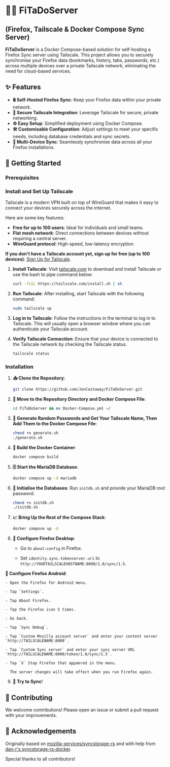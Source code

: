 # 🦊🚀 FiTaDoServer


## (Firefox, Tailscale & Docker Compose Sync Server)

**FiTaDoServer** is a Docker Compose-based solution for self-hosting a Firefox Sync server using Tailscale. This project allows you to securely synchronise your Firefox data (bookmarks, history, tabs, passwords, etc.) across multiple devices over a private Tailscale network, eliminating the need for cloud-based services.

## ✨ Features

- **🔒 Self-Hosted Firefox Sync**: Keep your Firefox data within your private network.
- **🔐 Secure Tailscale Integration**: Leverage Tailscale for secure, private networking.
- **⚙️ Easy Setup**: Simplified deployment using Docker Compose.
- **🛠 Customisable Configuration**: Adjust settings to meet your specific needs, including database credentials and sync secrets.
- **📱 Multi-Device Sync**: Seamlessly synchronise data across all your Firefox installations.

## 🚀 Getting Started

### Prerequisites

### Install and Set Up Tailscale

Tailscale is a modern VPN built on top of WireGuard that makes it easy to connect your devices securely across the internet.

Here are some key features:

- **Free for up to 100 users**: Ideal for individuals and small teams.
- **Flat mesh network**: Direct connections between devices without requiring a central server.
- **WireGuard protocol**: High-speed, low-latency encryption.

**If you don't have a Tailscale account yet, sign up for free (up to 100 devices)**: [Sign Up for Tailscale](https://tailscale.com).

1. **Install Tailscale**: Visit [tailscale.com](https://tailscale.com/download) to download and install Tailscale or use the bash to pipe command below:

    ```sh
    curl -fsSL https://tailscale.com/install.sh | sh
    ```

2. **Run Tailscale**: After installing, start Tailscale with the following command:

    ```sh
    sudo tailscale up
    ```

3. **Log in to Tailscale**: Follow the instructions in the terminal to log in to Tailscale. This will usually open a browser window where you can authenticate your Tailscale account.

4. **Verify Tailscale Connection**: Ensure that your device is connected to the Tailscale network by checking the Tailscale status.

    ```sh
    tailscale status
    ```

### Installation

1. **📥 Clone the Repository**:
    ```sh
    git clone https://github.com/JonCastaway/FiTaDoServer.git
    ```

2. **📂 Move to the Repository Directory and Docker Compose File**:
    ```sh
    cd FiTaDoServer && mv Docker-Compose.yml ~/
    ```

3. **🔐 Generate Random Passwords and Get Your Tailscale Name, Then Add Them to the Docker Compose File**:
    ```sh
    chmod +x generate.sh
    ./generate.sh
    ```

4. **🔧 Build the Docker Container**:
    ```sh
    docker compose build
    ```

5. **🗄 Start the MariaDB Database**:
    ```sh
    docker compose up -d mariadb
    ```

6. **🔧 Initialise the Databases**: Run `initdb.sh` and provide your MariaDB root password.
    ```sh
    chmod +x initdb.sh
    ./initdb.sh
    ```

7. **📈 Bring Up the Rest of the Compose Stack**:
    ```sh
    docker compose up -d
    ```

8. **🦊 Configure Firefox Desktop**:

    - Go to `about:config` in Firefox.
 
    - Set `identity.sync.tokenserver.uri` to `http://YOURTAILSCALEHOSTNAME:8000/1.0/sync/1.5`.


  **🦊 Configure Firefox Android**:
  
    - Open the Firefox for Android menu.

    - Tap `Settings`.

    - Tap About Firefox.

    - Tap the Firefox icon 5 times.

    - Go back.

    - Tap `Sync Debug`.

    - Tap `Custom Mozilla account server` and enter your content server `http://TAILSCALENAME:8000`.

    - Tap `Custom Sync server` and enter your sync server URL `http://TAILSCALENAME:8000/token/1.0/sync/1.5`.
 
    - Tap `X` Stop Firefox that appaered in the menu.

      The server changes will take effect when you run Firefox again.

9. **🚀 Try to Sync**!

## 🤝 Contributing

We welcome contributions! Please open an issue or submit a pull request with your improvements.

## 📝 Acknowledgements

Originally based on [mozilla-services/syncstorage-rs](https://github.com/mozilla-services/syncstorage-rs) and with help from [dan-r's syncstorage-rs-docker](https://github.com/dan-r/syncstorage-rs-docker).

Special thanks to all contributors!
